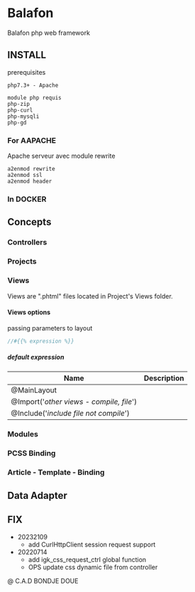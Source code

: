 # Balafon
Balafon php web framework
## INSTALL
prerequisites

```
php7.3+ - Apache

module php requis
php-zip
php-curl
php-mysqli
php-gd
```

### For AAPACHE
Apache serveur avec module rewrite
```
a2enmod rewrite
a2enmod ssl
a2enmod header
```

### In DOCKER 

## Concepts

### Controllers

### Projects
### Views

Views are ".phtml" files located in Project's Views folder. 

#### Views options

passing parameters to layout

```php
//#{{% expression %}}
```


##### default expression

| Name  | Description |
| ----- | ------------ |
| @MainLayout| |
| @Import('*other views - compile, file*')| |
| @Include('*include file not compile*') | |


### Modules

### PCSS Binding

### Article - Template - Binding


## Data Adapter

## FIX

- 20232109
    + add CurlHttpClient session request support 
- 20220714
    + add igk_css_request_ctrl global function 
    + OPS update css dynamic file from controller


@ C.A.D BONDJE DOUE

